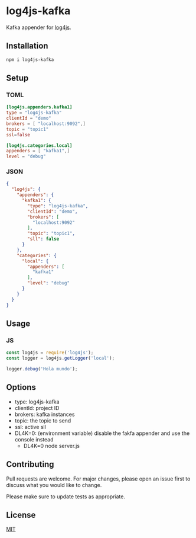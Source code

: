 # log4js-kafka

Kafka appender for [log4js](https://github.com/log4js-node/log4js-node).

## Installation

```bash
npm i log4js-kafka
```

## Setup

### TOML
```toml
[log4js.appenders.kafka1]
type = "log4js-kafka"
clientId = "demo"
brokers = [ "localhost:9092",]
topic = "topic1"
ssl=false

[log4js.categories.local]
appenders = [ "kafka1",]
level = "debug"
```

### JSON
```json
{
  "log4js": {
    "appenders": {
      "kafka1": {
        "type": "log4js-kafka",
        "clientId": "demo",
        "brokers": [
          "localhost:9092"
        ],
        "topic": "topic1",
        "sll": false
      }
    },
    "categories": {
      "local": {
        "appenders": [
          "kafka1"
        ],
        "level": "debug"
      }
    }
  }
}
```

## Usage

### JS
```javascript
const log4js = require('log4js');
const logger = log4js.getLogger('local');

logger.debug('Hola mundo');
```

## Options
* type: log4js-kafka
* clientId: project ID
* brokers: kafka instances
* topic: the topic to send
* ssl: active sll
* DL4K=0: (environment variable) disable the fakfa appender and use the console instead
  * DL4K=0 node server.js

## Contributing
Pull requests are welcome. For major changes, please open an issue first to discuss what you would like to change.

Please make sure to update tests as appropriate.

## License
[MIT](https://choosealicense.com/licenses/mit/)
